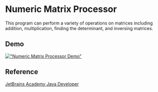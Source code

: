 # Numeric Matrix Processor

This program can perform a variety of operations on matrices including addition, multiplication, finding the determinant, and inversing matrices.

## Demo

[!["Numeric Matrix Processor Demo"](https://i.imgur.com/monikw3.png)](https://i.imgur.com/ctFVeyR.mp4 "Numeric Matrix Processor Demo")

## Reference
[JetBrains Academy Java Developer](https://hyperskill.org/projects/60?track=1)